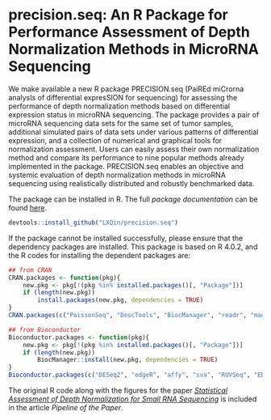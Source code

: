# precision.seq: An R Package for Performance Assessment of Depth Normalization Methods in MicroRNA Sequencing

We make available a new R package PRECISION.seq (PaiREd miCrorna analysIs of differential expresSION for sequencing) for assessing the performance of depth normalization methods based on differential expression status in microRNA sequencing. The package provides a pair of microRNA sequencing data sets for the same set of tumor samples, additional simulated pairs of data sets under various patterns of differential expression, and a collection of numerical and graphical tools for normalization assessment. Users can easily assess their own normalization method and compare its performance to nine popular methods already implemented in the package. PRECISION.seq enables an objective and systemic evaluation of depth normalization methods in microRNA sequencing using realistically distributed and robustly benchmarked data. 

The package can be installed in R. The full *package documentation* can be found [here](https://lxqin.github.io/PRECISION.seq/).

```R
devtools::install_github("LXQin/precision.seq")
```

If the package cannot be installed successfully, please ensure that the dependency packages are installed. This package is based on R 4.0.2, and the R codes for installing the dependent packages are:

```R
## from CRAN
CRAN.packages <- function(pkg){
    new.pkg <- pkg[!(pkg %in% installed.packages()[, "Package"])]
    if (length(new.pkg)) 
        install.packages(new.pkg, dependencies = TRUE)
}
CRAN.packages(c("PoissonSeq", "DescTools", "BiocManager", "readr", "magrittr", "ggplot2", "ggrepel", "ggdendro", "data.table", "tidyr", "dplyr", "ggplotify", "cluster"))

## from Bioconductor
Bioconductor.packages <- function(pkg){
    new.pkg <- pkg[!(pkg %in% installed.packages()[, "Package"])]
    if (length(new.pkg)) 
        BiocManager::install(new.pkg, dependencies = TRUE)
}
Bioconductor.packages(c("DESeq2", "edgeR", "affy", "sva", "RUVSeq", "EDASeq", "limma", "preprocessCore", "ffpe", "Biobase", "vsn"))
```

The original R code along with the figures for the paper [*Statistical Assessment of Depth Normalization for Small RNA Sequencing*](https://pubmed.ncbi.nlm.nih.gov/32598180/) is included in the article *Pipeline of the Paper*.

